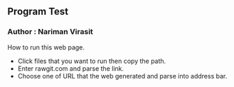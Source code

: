 ## Program Test
### Author : Nariman Virasit
How to run this web page.
* Click files that you want to run then copy the path.
* Enter rawgit.com and parse the link.
* Choose one of URL that the web generated and parse into address bar.
